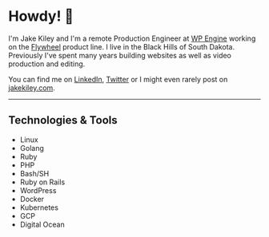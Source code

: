# Howdy! 👋

I'm Jake Kiley and I'm a remote Production Engineer at [WP Engine](https://wpengine.com/) working on the [Flywheel](https://getflywheel.com/) product line. I live in the Black Hills of South Dakota. Previously I've spent many years building websites as well as video production and editing.

You can find me on [LinkedIn](https://linkedin.com/in/jakekiley/), [Twitter](https://twitter.com/jake_kiley) or I might even rarely post on [jakekiley.com](https://jakekiley.com).

---

## Technologies & Tools

- Linux
- Golang
- Ruby
- PHP
- Bash/SH
- Ruby on Rails
- WordPress
- Docker
- Kubernetes
- GCP
- Digital Ocean
